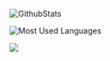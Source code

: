 <!-- - 👋 Hi, I’m @MrXCQ
- 👀 I’m interested in ...
- 🌱 I’m currently learning ...
- 💞️ I’m looking to collaborate on ...
- 📫 How to reach me ... -->

<!---
MrXCQ/MrXCQ is a ✨ special ✨ repository because its `README.md` (this file) appears on your GitHub profile.
You can click the Preview link to take a look at your changes.
--->

 ![GithubStats](https://github-readme-stats.vercel.app/api?username=MrXCQ&show_icons=true&theme=dark&count_private=true)
 
 ![Most Used Languages](https://github-readme-stats.vercel.app/api/top-langs/?username=MrXCQ&theme=dark&layout=compact)
 
 ![](https://visitor-badge.glitch.me/badge?page_id=afc163.afc163)

